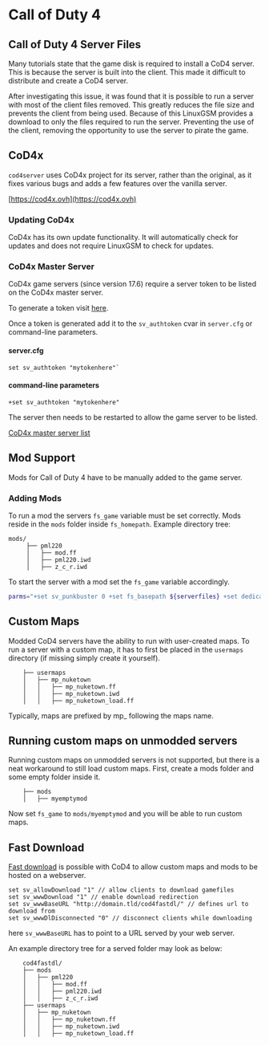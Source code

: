 # Call of Duty 4

## Call of Duty 4 Server Files

Many tutorials state that the game disk is required to install a CoD4 server. This is because the server is built into the client. This made it difficult to distribute and create a CoD4 server.

After investigating this issue, it was found that it is possible to run a server with most of the client files removed. This greatly reduces the file size and prevents the client from being used. Because of this LinuxGSM provides a download to only the files required to run the server. Preventing the use of the client, removing the opportunity to use the server to pirate the game.

## CoD4x

`cod4server` uses CoD4x project for its server, rather than the original, as it fixes various bugs and adds a few features over the vanilla server.

[https://cod4x.ovh](https://cod4x.ovh)

### Updating CoD4x

CoD4x has its own update functionality. It will automatically check for updates and does not require LinuxGSM to check for updates.

### CoD4x Master Server

CoD4x game servers (since version 17.6) require a server token to be listed on the CoD4x master server.

To generate a token visit [here](https://cod4master.cod4x.ovh/index.php?token_generator=true).

Once a token is generated add it to the `sv_authtoken` cvar in `server.cfg` or command-line parameters.

#### server.cfg

```text
set sv_authtoken "mytokenhere"`
```

#### command-line parameters

```text
+set sv_authtoken "mytokenhere"
```

The server then needs to be restarted to allow the game server to be listed.

[CoD4x master server list](https://cod4master.cod4x.ovh/)

## Mod Support

Mods for Call of Duty 4 have to be manually added to the game server.

### Adding Mods

To run a mod the servers `fs_game` variable must be set correctly. Mods reside in the `mods` folder inside `fs_homepath`. Example directory tree:

```text
mods/
     ├── pml220
     │   ├── mod.ff
     │   ├── pml220.iwd
     │   ├── z_c_r.iwd
```

To start the server with a mod set the `fs_game` variable accordingly.

```bash
parms="+set sv_punkbuster 0 +set fs_basepath ${serverfiles} +set dedicated 1 +set net_ip ${ip} +set net_port ${port} +set sv_maxclients ${maxplayers} +exec ${servercfg} +map ${defaultmap} +set fs_game "mods/pml220""
```

## Custom Maps

Modded CoD4 servers have the ability to run with user-created maps. To run a server with a custom map, it has to first be placed in the `usermaps` directory (if missing simply create it yourself).

```text
    ├── usermaps
    │   ├── mp_nuketown
    │   │   ├── mp_nuketown.ff
    │   │   ├── mp_nuketown.iwd
    │   │   ├── mp_nuketown_load.ff
```

Typically, maps are prefixed by mp\_ following the maps name.

## Running custom maps on unmodded servers

Running custom maps on unmodded servers is not supported, but there is a neat workaround to still load custom maps. First, create a mods folder and some empty folder inside it.

```text
    ├── mods
    │   ├── myemptymod
```

Now set `fs_game` to `mods/myemptymod` and you will be able to run custom maps.

## Fast Download

[Fast download](../commands/fastdl.md) is possible with CoD4 to allow custom maps and mods to be hosted on a webserver.

```text
set sv_allowDownload "1" // allow clients to download gamefiles
set sv_wwwDownload "1" // enable download redirection
set sv_wwwBaseURL "http://domain.tld/cod4fastdl/" // defines url to download from
set sv_wwwDlDisconnected "0" // disconnect clients while downloading
```

here `sv_wwwBaseURL` has to point to a URL served by your web server.

An example directory tree for a served folder may look as below:

```text
    cod4fastdl/
    ├── mods
    │   ├── pml220
    │   │   ├── mod.ff
    │   │   ├── pml220.iwd
    │   │   ├── z_c_r.iwd
    ├── usermaps
    │   ├── mp_nuketown
    │   │   ├── mp_nuketown.ff
    │   │   ├── mp_nuketown.iwd
    │   │   ├── mp_nuketown_load.ff
```

